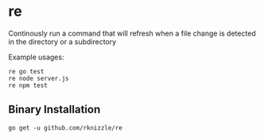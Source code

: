 # re

Continously run a command that will refresh when a file change is detected in the directory or a subdirectory

Example usages:  
```
re go test  
re node server.js  
re npm test  
```

## Binary Installation
```
go get -u github.com/rknizzle/re
```
